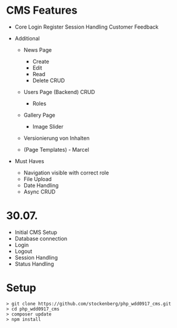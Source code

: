 # CMS Features
- Core
    Login
    Register
    Session Handling
    Customer Feedback
    
- Additional
    - News Page
        - Create
        - Edit
        - Read
        - Delete
            CRUD
    - Users Page (Backend)
        CRUD
        - Roles
    
    - Gallery Page
        - Image Slider
        
    - Versionierung von Inhalten
    - (Page Templates) - Marcel
    
    
- Must Haves
    - Navigation visible with correct role
    - File Upload
    - Date Handling
    - Async CRUD
   
# 30.07.
- Initial CMS Setup
- Database connection
- Login
- Logout
- Session Handling
- Status Handling

# Setup
```
> git clone https://github.com/stockenberg/php_wdd0917_cms.git
> cd php_wdd0917_cms
> composer update
> npm install
```